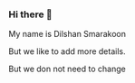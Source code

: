 ### Hi there 👋
My name is Dilshan Smarakoon

But we  like to add more details.

But we don not need to change
